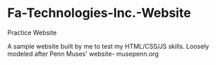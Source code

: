 # Fa-Technologies-Inc.-Website
Practice Website

A sample website built by me to test my HTML/CSS/JS skills. Loosely modeled after Penn Muses' website- musepenn.org

